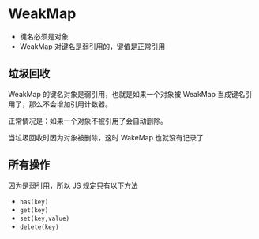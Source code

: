 # WeakMap

* 键名必须是对象
* WeakMap 对键名是弱引用的，键值是正常引用



## 垃圾回收

WeakMap 的键名对象是弱引用，也就是如果一个对象被 WeakMap 当成键名引用了，那么不会增加引用计数器。

正常情况是：如果一个对象不被引用了会自动删除。

当垃圾回收时因为对象被删除，这时 WakeMap 也就没有记录了



## 所有操作

因为是弱引用，所以 JS 规定只有以下方法

* `has(key)`
* `get(key)`
* `set(key,value)`
* `delete(key)`

